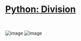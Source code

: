 # [Python: Division](https://www.hackerrank.com/challenges/python-division/problem)

<br>

![image](https://user-images.githubusercontent.com/42428487/104321392-e7bd6780-5526-11eb-8c84-e8b66e085d67.png)
![image](https://user-images.githubusercontent.com/42428487/104321426-f0ae3900-5526-11eb-877e-544035000824.png)

